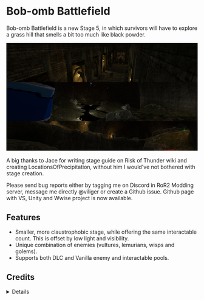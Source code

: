# Bob-omb Battlefield
Bob-omb Battlefield is a new Stage 5, in which survivors will have to explore a grass hill that smells a bit too much like black powder.  

![Example Screenshot](https://raw.githubusercontent.com/viliger2/RoR2_Catacombs/main/Thunderstore/screenshot.jpg)



A big thanks to Jace for writing stage guide on Risk of Thunder wiki and creating LocationsOfPrecipitation, without him I would've not bothered with stage creation.

Please send bug reports either by tagging me on Discord in RoR2 Modding server, message me directly @viliger or create a Github issue. Github page with VS, Unity and Wwise project is now available.

## Features

  * Smaller, more claustrophobic stage, while offering the same interactable count. This is offset by low light and visibility.
  * Unique combination of enemies (vultures, lemurians, wisps and golems).
  * Supports both DLC and Vanilla enemy and interactable pools.

## Credits
<details>

  * Pretty much entire thing - Super Mario 64, proprerty of Nintendo
  * RandomlyAwesone - for providing initial Bobomb EntityState script.
  * FORCED_REASSEMBLY - for idea to use Regigigas as a template for King Bobomb.
  * rob and TheTimesweeper - for creating and maintaining Regigigas.
</details>

